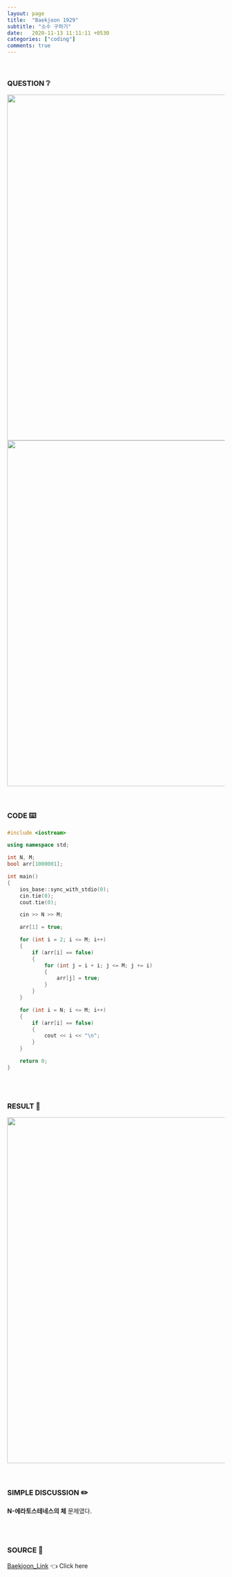 ```yaml
---
layout: page
title:  "Baekjoon 1929"
subtitle: "소수 구하기"
date:   2020-11-13 11:11:11 +0530
categories: ["coding"]
comments: true
---
```


<br>

### QUESTION ❔

<img src="{{ '/assets/baekjoon/1929.jpg' }}" style="width: 800px; height: auto; margin-left: auto; margin-right: auto; display: block;">
<img src="{{ '/assets/baekjoon/1929a.jpg' }}" style="width: 800px; height: auto; margin-left: auto; margin-right: auto; display: block;">  

<br>
<br>

### CODE ⌨️

```c++
#include <iostream>

using namespace std;

int N, M;
bool arr[1000001];

int main()
{
	ios_base::sync_with_stdio(0);
	cin.tie(0);
	cout.tie(0);

	cin >> N >> M;

	arr[1] = true;

	for (int i = 2; i <= M; i++)
	{
		if (arr[i] == false)
		{
			for (int j = i + i; j <= M; j += i)
			{
				arr[j] = true;
			}
		}
	}

	for (int i = N; i <= M; i++)
	{
		if (arr[i] == false)
		{
			cout << i << "\n";
		}
	}

	return 0;
}
```  

<br>
<br>

### RESULT 💛

<img src="{{ '/assets/baekjoon/1929r.jpg' }}" style="width: 800px; height: auto; margin-left: auto; margin-right: auto; display: block;">  

<br>
<br>

### SIMPLE DISCUSSION ✏️

**N-에라토스테네스의 체** 문제였다.  

<br>
<br>

### SOURCE 💎

[Baekjoon_Link][link] 👈 Click here  

<br>
<br>
<br>

<script src="https://utteranc.es/client.js"
        repo="DCherish/DCherish.github.io"
        issue-term="pathname"
        theme="boxy-light"
        crossorigin="anonymous"
        async>
</script>

[link]: https://www.acmicpc.net/problem/1929